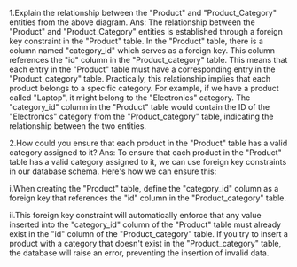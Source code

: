 1.Explain the relationship between the "Product" and "Product_Category" entities from the above diagram.
Ans: The relationship between the "Product" and "Product_Category" entities is established through a foreign key constraint in the "Product" table.
In the "Product" table, there is a column named "category_id" which serves as a foreign key. This column references the "id" column in the "Product_category" table. This means that each entry in the "Product" table must have a corresponding entry in the "Product_category" table.
Practically, this relationship implies that each product belongs to a specific category. For example, if we have a product called "Laptop", it might belong to the "Electronics" category. The "category_id" column in the "Product" table would contain the ID of the "Electronics" category from the "Product_category" table, indicating the relationship between the two entities.


2.How could you ensure that each product in the "Product" table has a valid category assigned to it?
Ans: To ensure that each product in the "Product" table has a valid category assigned to it, we can use foreign key constraints in our database schema.
Here's how we can ensure this:

i.When creating the "Product" table, define the "category_id" column as a foreign key that references the "id" column in the "Product_category" table.

ii.This foreign key constraint will automatically enforce that any value inserted into the "category_id" column of the "Product" table must already exist in the "id" column of the "Product_category" table. If you try to insert a product with a category that doesn't exist in the "Product_category" table, the database will raise an error, preventing the insertion of invalid data.